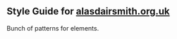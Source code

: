 ## Style Guide for [alasdairsmith.org.uk](http://alasdairsmith.org.uk)

Bunch of patterns for elements.